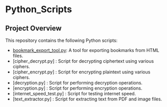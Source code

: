 # Python_Scripts

## Project Overview

This repository contains the following Python scripts:

- [bookmark_export_tool.py](bookmark_export_tool.py): A tool for exporting bookmarks from HTML files.
- [cipher_decrypt.py] : Script for decrypting ciphertext using various ciphers.
- [cipher_encrypt.py] : Script for encrypting plaintext using various ciphers.
- [decryption.py] : Script for performing decryption operations.
- [encryption.py] : Script for performing encryption operations.
- [internet_speed_test.py] : Script for testing internet speed.
- [text_extractor.py] : Script for extracting text from PDF and image files.
